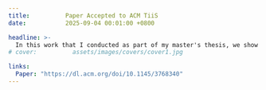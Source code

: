 ```yaml
---
title:          Paper Accepted to ACM TiiS
date:           2025-09-04 00:01:00 +0800

headline: >-
  In this work that I conducted as part of my master's thesis, we show that high-range and low-range human similarity judgments over image pairs are better predicted by different DNN subspaces. I'm very thankful to my co-authors Nhut and Dr. Hasson for making this publication possible!
# cover:          assets/images/covers/cover1.jpg

links:
  Paper: "https://dl.acm.org/doi/10.1145/3768340"
---
```

